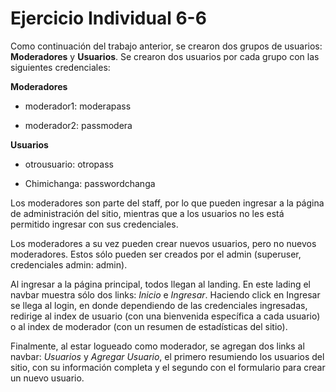 # Ejercicio Individual 6-6

Como continuación del trabajo anterior, se crearon dos grupos de usuarios: **Moderadores** y **Usuarios**. Se crearon dos usuarios por cada grupo con las siguientes credenciales:

**Moderadores**

- moderador1: moderapass

- moderador2: passmodera

**Usuarios**

- otrousuario: otropass

- Chimichanga: passwordchanga

Los moderadores son parte del staff, por lo que pueden ingresar a la página de administración del sitio, mientras que a los usuarios no les está permitido ingresar con sus credenciales.

Los moderadores a su vez pueden crear nuevos usuarios, pero no nuevos moderadores. Estos sólo pueden ser creados por el admin (superuser, credenciales admin: admin).

Al ingresar a la página principal, todos llegan al landing. En este lading el navbar muestra sólo dos links: *Inicio* e *Ingresar*. Haciendo click en Ingresar se llega al login, en donde dependiendo de las credenciales ingresadas, redirige al index de usuario (con una bienvenida específica a cada usuario) o al index de moderador (con un resumen de estadísticas del sitio).

Finalmente, al estar logueado como moderador, se agregan dos links al navbar: *Usuarios* y *Agregar Usuario*, el primero resumiendo los usuarios del sitio, con su información completa y el segundo con el formulario para crear un nuevo usuario.
